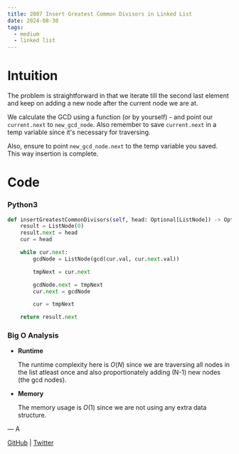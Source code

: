 ```yaml
---
title: 2807 Insert Greatest Common Divisors in Linked List
date: 2024-08-30
tags:
  - medium
  - linked list
---
```


# Intuition

The problem is straightforward in that we iterate till the second last element and keep on adding a new node after the current node we are at.


We calculate the GCD using a function (or by yourself) - and point our `current.next` to `new_gcd_node`.  Also remember to save `current.next` in a temp variable since it's necessary for traversing.


Also, ensure to point `new_gcd_node.next` to the temp variable you saved. This way insertion is complete.

# Code

### Python3

```python
def insertGreatestCommonDivisors(self, head: Optional[ListNode]) -> Optional[ListNode]:
    result = ListNode(0) 
    result.next = head
    cur = head

    while cur.next:
        gcdNode = ListNode(gcd(cur.val, cur.next.val))

        tmpNext = cur.next

        gcdNode.next = tmpNext
        cur.next = gcdNode

        cur = tmpNext

    return result.next
```

### Big O Analysis

- **Runtime**

  The runtime complexity here is $O(N)$ since we are traversing all nodes in the list atleast once and also proportionately adding (N-1) new nodes (the gcd nodes).

- **Memory**

  The memory usage is $O(1)$ since we are not using any extra data structure.

— A

[GitHub](https://github.com/AtharvaKamble) | [Twitter](https://twitter.com/AtharvaKamble07)
